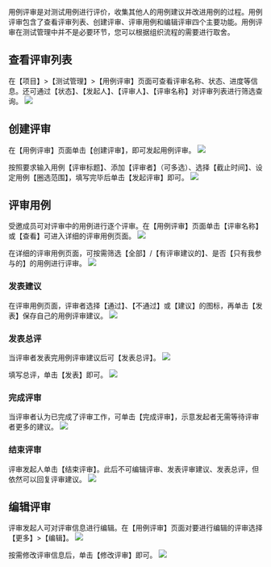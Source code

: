 用例评审是对测试用例进行评价，收集其他人的用例建议并改进用例的过程。用例评审包含了查看评审列表、创建评审、评审用例和编辑评审四个主要功能。用例评审在测试管理中并不是必要环节，您可以根据组织流程的需要进行取舍。


## 查看评审列表

在【项目】>【测试管理】>【用例评审】页面可查看评审名称、状态、进度等信息。还可通过【状态】、【发起人】、【评审人】、【评审名称】对评审列表进行筛选查询。
![](https://main.qcloudimg.com/raw/587cda7e42b47533dec5eb311e9bb76b.png)

## 创建评审

在【用例评审】页面单击【创建评审】，即可发起用例评审。
![](https://main.qcloudimg.com/raw/038bcbe12db50ecd9287c70b80327de4.png)

按照要求输入用例【评审标题】、添加【评审者】（可多选）、选择【截止时间】、设定用例【圈选范围】，填写完毕后单击【发起评审】即可。
![](https://main.qcloudimg.com/raw/d099e9a308cd7954e1c6432a97227514.png)

## 评审用例

受邀成员可对评审中的用例进行逐个评审。在【用例评审】页面单击【评审名称】或【查看】可进入详细的评审用例页面。
![](https://main.qcloudimg.com/raw/181b97609b38a844ca840508a1fec836.png)

在详细的评审用例页面，可按需筛选【全部】/【有评审建议的】、是否【只有我参与的】的用例进行评审。
![](https://main.qcloudimg.com/raw/92653725c800b9d0d8e010a898eb59d4.png)

### 发表建议

在评审用例页面，评审者选择【通过】、【不通过】或【建议】的图标，再单击【发表】保存自己的用例评审建议。
![](https://main.qcloudimg.com/raw/4586af03780c78807fbecd478739b5d6.png)

### 发表总评

当评审者发表完用例评审建议后可【发表总评】。
![](https://main.qcloudimg.com/raw/e45436469290b425ae1f115d6df7725e.png)

填写总评，单击【发表】即可。
![](https://main.qcloudimg.com/raw/ab98324e717ca719614394e0d5473a74.png)

### 完成评审

当评审者认为已完成了评审工作，可单击【完成评审】，示意发起者无需等待评审者更多的建议。
![](https://main.qcloudimg.com/raw/81ec83d0aab3f1013c96feba8154f4b0.png)

### 结束评审

评审发起人单击【结束评审】。此后不可编辑评审、发表评审建议、发表总评，但依然可以回复评审建议。
![](https://main.qcloudimg.com/raw/7fa63f30bdfe41f604e6b2229598e967.png)

## 编辑评审

评审发起人可对评审信息进行编辑。在【用例评审】页面对要进行编辑的评审选择【更多】>【编辑】。
![](https://main.qcloudimg.com/raw/09164319d3e8b94b8aa75d04d2a2bbea.png)

按需修改评审信息后，单击【修改评审】即可。
![](https://main.qcloudimg.com/raw/7d95a0c3c9435de5132c45e805951114.png)


